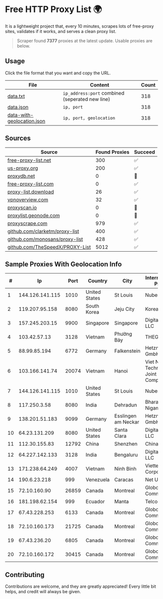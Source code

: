 
# Free HTTP Proxy List 🌍

It is a lightweight project that, every 10 minutes, scrapes lots of free-proxy sites, validates if it works, and serves a clean proxy list.


> Scraper found **7377** proxies at the latest update. Usable proxies are below.

## Usage

Click the file format that you want and copy the URL.


|File|Content|Count|
|----|-------|-----|
|[data.txt](https://raw.githubusercontent.com/themiralay/Proxy-List-World/master/data.txt)|`ip_address:port` combined (seperated new line)|318|
|[data.json](https://raw.githubusercontent.com/themiralay/Proxy-List-World/master/data.json)|`ip, port`|318|
|[data-with-geolocation.json](https://raw.githubusercontent.com/themiralay/Proxy-List-World/master/data-with-geolocation.json)|`ip, port, geolocation`|318|

## Sources

|Source|Found Proxies|Succeed|
|------|-------------|-------|
|[free-proxy-list.net](https://free-proxy-list.net)|300|✅|
|[us-proxy.org](https://www.us-proxy.org)|200|✅|
|[proxydb.net](http://proxydb.net)|0|🚫|
|[free-proxy-list.com](https://free-proxy-list.com/?page=&port=&type%5B%5D=http&type%5B%5D=https&up_time=0&search=Search)|0|✅|
|[proxy-list.download](https://www.proxy-list.download/HTTP)|26|✅|
|[vpnoverview.com](https://vpnoverview.com/privacy/anonymous-browsing/free-proxy-servers)|32|✅|
|[proxyscan.io](https://www.proxyscan.io)|0|🚫|
|[proxylist.geonode.com](https://proxylist.geonode.com/api/proxy-list?limit=300&page=1&sort_by=lastChecked&sort_type=desc&protocols=http,https)|0|🚫|
|[proxyscrape.com](https://api.proxyscrape.com/v2/?request=displayproxies&protocol=http&timeout=10000&country=all&ssl=all&anonymity=all)|979|✅|
|[github.com/clarketm/proxy-list](https://raw.githubusercontent.com/clarketm/proxy-list/master/proxy-list-raw.txt)|400|✅|
|[github.com/monosans/proxy-list](https://raw.githubusercontent.com/monosans/proxy-list/main/proxies/http.txt)|428|✅|
|[github.com/TheSpeedX/PROXY-List](https://raw.githubusercontent.com/TheSpeedX/PROXY-List/master/http.txt)|5012|✅|


## Sample Proxies With Geolocation Info

|#|Ip|Port|Country|City|Internet Service Provider|
|-|--|----|-------|----|-------------------------|
|1|144.126.141.115|1010|United States|St Louis|Nubes, LLC|
|2|119.207.95.158|8080|South Korea|Jeju City|Korea Telecom|
|3|157.245.203.15|9900|Singapore|Singapore|DigitalOcean, LLC|
|4|103.42.57.13|3128|Vietnam|Phường Bảy|THEGIOISO|
|5|88.99.85.194|6772|Germany|Falkenstein|Hetzner Online GmbH|
|6|103.166.141.74|20074|Vietnam|Hanoi|Viet NAM Cloud Technology Joint Stock Company|
|7|144.126.141.115|1010|United States|St Louis|Nubes, LLC|
|8|117.250.3.58|8080|India|Dehradun|Bharat Sanchar Nigam Ltd|
|9|138.201.51.183|9099|Germany|Esslingen am Neckar|Hetzner Online GmbH|
|10|64.23.131.209|8080|United States|Santa Clara|DigitalOcean, LLC|
|11|112.30.155.83|12792|China|Shenzhen|China Mobile|
|12|64.227.142.133|3128|India|Bengaluru|DigitalOcean, LLC|
|13|171.238.64.249|4007|Vietnam|Ninh Binh|Viettel Corporation|
|14|190.6.23.218|999|Venezuela|Caracas|Net Uno|
|15|72.10.160.90|26859|Canada|Montreal|GloboTech Communications|
|16|181.198.62.154|999|Ecuador|Manta|Telconet S.A|
|17|67.43.228.253|6133|Canada|Montreal|GloboTech Communications|
|18|72.10.160.173|21725|Canada|Montreal|GloboTech Communications|
|19|67.43.236.20|6805|Canada|Montreal|GloboTech Communications|
|20|72.10.160.172|30415|Canada|Montreal|GloboTech Communications|



## Contributing

Contributions are welcome, and they are greatly appreciated! Every
little bit helps, and credit will always be given.

